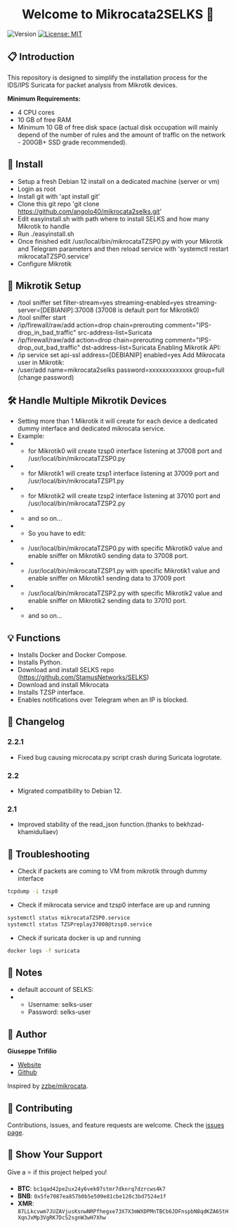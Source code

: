 <h1 align="center">Welcome to Mikrocata2SELKS 👋</h1>
<p>
  <img alt="Version" src="https://img.shields.io/badge/version-2.2.1-blue.svg?cacheSeconds=2592000" />
  <a href="https://github.com/angolo40/mikrocata2selks" target="_blank">
    <img alt="License: MIT" src="https://img.shields.io/github/license/angolo40/Mikrocata2SELKS" />
  </a>
</p>

## 📋 Introduction

This repository is designed to simplify the installation process for the IDS/IPS Suricata for packet analysis from Mikrotik devices.

**Minimum Requirements:**
- 4 CPU cores
- 10 GB of free RAM
- Minimum 10 GB of free disk space (actual disk occupation will mainly depend of the number of rules and the amount of traffic on the network - 200GB+ SSD grade recommended).


## 🚀 Install

- Setup a fresh Debian 12 install on a dedicated machine (server or vm)
- Login as root
- Install git with 'apt install git'
- Clone this git repo 'git clone https://github.com/angolo40/mikrocata2selks.git'
- Edit easyinstall.sh with path where to install SELKS and how many Mikrotik to handle
- Run ./easyinstall.sh
- Once finished edit /usr/local/bin/mikrocataTZSP0.py with your Mikrotik and Telegram parameters and then reload service with 'systemctl restart mikrocataTZSP0.service'
- Configure Mikrotik


## 📡 Mikrotik Setup

- /tool sniffer set filter-stream=yes streaming-enabled=yes streaming-server=[DEBIANIP]:37008 (37008 is default port for Mikrotik0)
- /tool sniffer start
- /ip/firewall/raw/add action=drop chain=prerouting comment="IPS-drop_in_bad_traffic" src-address-list=Suricata
- /ip/firewall/raw/add action=drop chain=prerouting comment="IPS-drop_out_bad_traffic" dst-address-list=Suricata
Enabling Mikrotik API:
- /ip service set api-ssl address=[DEBIANIP] enabled=yes
Add Mikrocata user in Mikrotik:
-  /user/add name=mikrocata2selks password=xxxxxxxxxxxxx group=full (change password)


## 🛠️ Handle Multiple Mikrotik Devices

- Setting more than 1 Mikrotik it will create for each device a dedicated dummy interface and dedicated mikrocata service.
- Example:
- - for Mikrotik0 will create tzsp0 interface listening at 37008 port and /usr/local/bin/mikrocataTZSP0.py
- - for Mikrotik1 will create tzsp1 interface listening at 37009 port and /usr/local/bin/mikrocataTZSP1.py
- - for Mikrotik2 will create tzsp2 interface listening at 37010 port and /usr/local/bin/mikrocataTZSP2.py
- - and so on...
- - So you have to edit:
- - /usr/local/bin/mikrocataTZSP0.py with specific Mikrotik0 value and enable sniffer on Mikrotik0 sending data to 37008 port.
- - /usr/local/bin/mikrocataTZSP1.py with specific Mikrotik1 value and enable sniffer on Mikrotik1 sending data to 37009 port
- - /usr/local/bin/mikrocataTZSP2.py with specific Mikrotik2 value and enable sniffer on Mikrotik2 sending data to 37010 port.
- - and so on...


## 💡 Functions

- Installs Docker and Docker Compose.
- Installs Python.
- Download and install SELKS repo (https://github.com/StamusNetworks/SELKS)
- Download and install Mikrocata
- Installs TZSP interface.
- Enables notifications over Telegram when an IP is blocked.


## 🔄 Changelog

### 2.2.1
- Fixed bug causing microcata.py script crash during Suricata logrotate.

### 2.2
- Migrated compatibility to Debian 12.

### 2.1
- Improved stability of the read_json function.(thanks to bekhzad-khamidullaev)


## 🔧 Troubleshooting

- Check if packets are coming to VM from mikrotik through dummy interface
```sh
tcpdump -i tzsp0
```
- Check if mikrocata service and tzsp0 interface are up and running
```sh
systemctl status mikrocataTZSP0.service
systemctl status TZSPreplay37008@tzsp0.service
```
- Check if suricata docker is up and running
```sh
docker logs -f suricata
```

## 📝 Notes
- default account of SELKS:
- - Username: selks-user
  - Password: selks-user

## 👤 Author

**Giuseppe Trifilio**

- [Website](https://github.com/angolo40/mikrocata2selks)
- [Github](https://github.com/angolo40)

Inspired by [zzbe/mikrocata](https://github.com/zzbe/mikrocata).

## 🤝 Contributing

Contributions, issues, and feature requests are welcome. Check the [issues page](https://github.com/angolo40/mikrocata2selks).

## 🌟 Show Your Support

Give a ⭐️ if this project helped you!

- **BTC**: `bc1qad42pe2ux24y6vek07stmr7dknrq7dzrcws4k7`
- **BNB**: `0x5fe7087ea857b0b5e509e81cbe120c3bd7524e1f`
- **XMR**: `87LLkcvwm7JUZAVjusKsnwNRPfhegxe73X7X3mWXDPMnTBCb6JDFnspbN8qdKZA6StHXqnJxMp3VgRK7DcS2sgnW3wH7Xhw`

